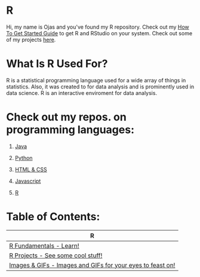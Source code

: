 # R
Hi, my name is Ojas and you've found my R repository. Check out my [How To Get Started Guide](https://github.com/BOLTZZ/R/blob/master/How%20To%20Get%20Started%20Guide.md) to get R and RStudio on your system. Check out some of my projects [here]().
# What Is R Used For?
R is a statistical programming language used for a wide array of things in statistics. Also, it was created to for data analysis and is prominently used in data science. R is an interactive enviroment for data analysis.  
# Check out my repos. on programming languages:
1. [Java](https://github.com/BOLTZZ/Java)

2. [Python](https://github.com/BOLTZZ/Python)

3. [HTML & CSS](https://github.com/BOLTZZ/HTML-CSS)

4. [Javascript](https://github.com/BOLTZZ/Javascript)

5. [R](https://github.com/BOLTZZ/R)
# Table of Contents:
| R
| ---
| [R Fundamentals - Learn!](https://github.com/BOLTZZ/R/tree/master/R%20Fundamentals)
| [R Projects - See some cool stuff!](https://github.com/BOLTZZ/R/tree/master/R%20Projects)
| [Images & GIFs - Images and GIFs for your eyes to feast on!](https://github.com/BOLTZZ/R/tree/master/Images%26GIFs)
